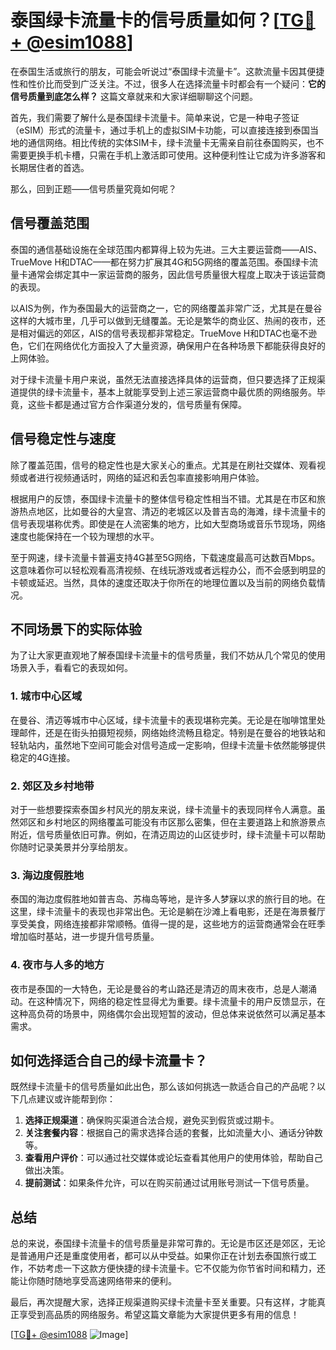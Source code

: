 # 泰国绿卡流量卡的信号质量如何？[[TG💪+ @esim1088](https://t.me/s/esim1088)]

在泰国生活或旅行的朋友，可能会听说过“泰国绿卡流量卡”。这款流量卡因其便捷性和性价比而受到广泛关注。不过，很多人在选择流量卡时都会有一个疑问：**它的信号质量到底怎么样？** 这篇文章就来和大家详细聊聊这个问题。

首先，我们需要了解什么是泰国绿卡流量卡。简单来说，它是一种电子签证（eSIM）形式的流量卡，通过手机上的虚拟SIM卡功能，可以直接连接到泰国当地的通信网络。相比传统的实体SIM卡，绿卡流量卡无需亲自前往泰国购买，也不需要更换手机卡槽，只需在手机上激活即可使用。这种便利性让它成为许多游客和长期居住者的首选。

那么，回到正题——信号质量究竟如何呢？

## **信号覆盖范围**

泰国的通信基础设施在全球范围内都算得上较为先进。三大主要运营商——AIS、TrueMove H和DTAC——都在努力扩展其4G和5G网络的覆盖范围。泰国绿卡流量卡通常会绑定其中一家运营商的服务，因此信号质量很大程度上取决于该运营商的表现。

以AIS为例，作为泰国最大的运营商之一，它的网络覆盖非常广泛，尤其是在曼谷这样的大城市里，几乎可以做到无缝覆盖。无论是繁华的商业区、热闹的夜市，还是相对偏远的郊区，AIS的信号表现都非常稳定。TrueMove H和DTAC也毫不逊色，它们在网络优化方面投入了大量资源，确保用户在各种场景下都能获得良好的上网体验。

对于绿卡流量卡用户来说，虽然无法直接选择具体的运营商，但只要选择了正规渠道提供的绿卡流量卡，基本上就能享受到上述三家运营商中最优质的网络服务。毕竟，这些卡都是通过官方合作渠道分发的，信号质量有保障。

## **信号稳定性与速度**

除了覆盖范围，信号的稳定性也是大家关心的重点。尤其是在刷社交媒体、观看视频或者进行视频通话时，网络的延迟和丢包率直接影响用户体验。

根据用户的反馈，泰国绿卡流量卡的整体信号稳定性相当不错。尤其是在市区和旅游热点地区，比如曼谷的大皇宫、清迈的老城区以及普吉岛的海滩，绿卡流量卡的信号表现堪称优秀。即使是在人流密集的地方，比如大型商场或音乐节现场，网络速度也能保持在一个较为理想的水平。

至于网速，绿卡流量卡普遍支持4G甚至5G网络，下载速度最高可达数百Mbps。这意味着你可以轻松观看高清视频、在线玩游戏或者远程办公，而不会感到明显的卡顿或延迟。当然，具体的速度还取决于你所在的地理位置以及当前的网络负载情况。

## **不同场景下的实际体验**

为了让大家更直观地了解泰国绿卡流量卡的信号质量，我们不妨从几个常见的使用场景入手，看看它的表现如何。

### **1. 城市中心区域**

在曼谷、清迈等城市中心区域，绿卡流量卡的表现堪称完美。无论是在咖啡馆里处理邮件，还是在街头拍摄短视频，网络始终流畅且稳定。特别是在曼谷的地铁站和轻轨站内，虽然地下空间可能会对信号造成一定影响，但绿卡流量卡依然能够提供稳定的4G连接。

### **2. 郊区及乡村地带**

对于一些想要探索泰国乡村风光的朋友来说，绿卡流量卡的表现同样令人满意。虽然郊区和乡村地区的网络覆盖可能没有市区那么密集，但在主要道路上和旅游景点附近，信号质量依旧可靠。例如，在清迈周边的山区徒步时，绿卡流量卡可以帮助你随时记录美景并分享给朋友。

### **3. 海边度假胜地**

泰国的海边度假胜地如普吉岛、苏梅岛等地，是许多人梦寐以求的旅行目的地。在这里，绿卡流量卡的表现也非常出色。无论是躺在沙滩上看电影，还是在海景餐厅享受美食，网络连接都非常顺畅。值得一提的是，这些地方的运营商通常会在旺季增加临时基站，进一步提升信号质量。

### **4. 夜市与人多的地方**

夜市是泰国的一大特色，无论是曼谷的考山路还是清迈的周末夜市，总是人潮涌动。在这种情况下，网络的稳定性显得尤为重要。绿卡流量卡的用户反馈显示，在这种高负荷的场景中，网络偶尔会出现短暂的波动，但总体来说依然可以满足基本需求。

## **如何选择适合自己的绿卡流量卡？**

既然绿卡流量卡的信号质量如此出色，那么该如何挑选一款适合自己的产品呢？以下几点建议或许能帮到你：

1. **选择正规渠道**：确保购买渠道合法合规，避免买到假货或过期卡。
2. **关注套餐内容**：根据自己的需求选择合适的套餐，比如流量大小、通话分钟数等。
3. **查看用户评价**：可以通过社交媒体或论坛查看其他用户的使用体验，帮助自己做出决策。
4. **提前测试**：如果条件允许，可以在购买前通过试用账号测试一下信号质量。

## **总结**

总的来说，泰国绿卡流量卡的信号质量是非常可靠的。无论是市区还是郊区，无论是普通用户还是重度使用者，都可以从中受益。如果你正在计划去泰国旅行或工作，不妨考虑一下这款方便快捷的绿卡流量卡。它不仅能为你节省时间和精力，还能让你随时随地享受高速网络带来的便利。

最后，再次提醒大家，选择正规渠道购买绿卡流量卡至关重要。只有这样，才能真正享受到高品质的网络服务。希望这篇文章能为大家提供更多有用的信息！

[[TG💪+ @esim1088](https://t.me/s/esim1088) ![Image](https://i.postimg.cc/4NQfJmqS/Snipaste-2025-05-13-00-14-12.png)]